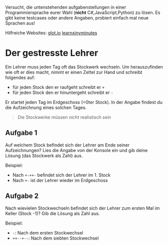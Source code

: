 Versucht, die untenstehenden aufgabenstellungen in einer Programmiersprache
eurer Wahl (__nicht__ C#,JavaScript,Python) zu lösen. Es gibt keine testcases oder andere
Angaben, probiert einfach mal neue Sprachen aus!

Hilfreiche Websites:
[glot.io](https://glot.io)
[learnxinyminutes](https://learnxinyminutes.com/)

# Der gestresste Lehrer

Ein Lehrer muss jeden Tag oft das Stockwerk wechseln. Um
herauszufinden wie oft er dies macht, nimmt er einen Zettel zur Hand und
schreibt folgendes auf:

* für jeden Stock den er raufgeht schreibt er `+`
* für jeden Stock den er hinuntergeht schreibt er `-`

Er startet jeden Tag im Erdgeschoss (=0ter Stock).
In der Angabe findest du die Aufzeichnung eines solchen Tages.

> Die Stockwerke müssen _nicht_ realistisch sein

## Aufgabe 1

Auf welchem Stock befindet sich der Lehrer am Ende seiner Aufzeichnungen?
Lies die Angabe von der Konsole ein und gib deine Lösung (das Stockwerk als Zahl)
aus.

Beispiel:

* Nach `+-++-` befindet sich der Lehrer im 1. Stock
* Nach `+-` ist der Lehrer wieder im Erdgeschoss

## Aufgabe 2

Nach wievielen Stockwechseln befindet sich der Lehrer zum ersten Mal im
Keller (Stock -1)? Gib die Lösung als Zahl aus.

Beispiel:

* `-`: Nach dem ersten Stockwechsel
* `++--+--`: Nach dem siebten Stockwechsel
